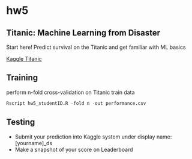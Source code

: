 # hw5

## Titanic: Machine Learning from Disaster

Start here! Predict survival on the Titanic and get familiar with ML basics

[Kaggle Titanic](https://www.kaggle.com/c/titanic)

## Training

perform n-fold cross-validation on Titanic train data

```R
Rscript hw5_studentID.R -fold n -out performance.csv
```

## Testing

* Submit your prediction into Kaggle system under display name: [yourname]_ds
* Make a snapshot of your score on Leaderboard 
